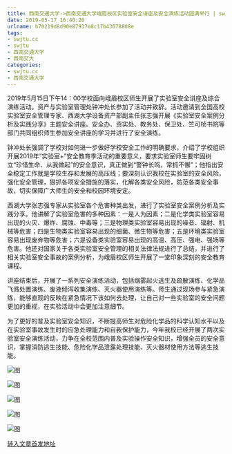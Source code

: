 ```yaml
---
title: 西南交通大学->西南交通大学峨眉校区实验室安全讲座及安全演练活动圆满举行 | swjtu.cc
date: 2019-05-17 16:40:20
urlname: b70219d8d90e87937e8c17b43078808e
tags: 
- swjtu.cc
- swjtu
- 西南交通大学
- 西南交大
categories:
- swjtu.cc
- 西南交通大学
---
```



2019年5月15日下午14：00学校面向峨眉校区师生开展了实验室安全讲座及综合演练活动。资产与实验室管理处钟冲处长参加了活动并致辞。活动邀请到全国高校实验室安全管理专家、西湖大学设备资产部副主任张志强开展《实验室安全案例分析及实践分享》主题安全讲座。安全办、资实处、教务处、保卫处、竺可桢书院等部门共同组织师生参加安全讲座的学习并进行了安全演练。

钟冲处长强调了学校对如何进一步做好学校安全工作的明确要求，介绍了学校组织开展2019年“实验室+”安全教育季活动的重要意义，要求实验室师生要牢固树立“珍惜生命、从我做起”的安全意识，真正做到“警钟长鸣，常抓不懈”；他指出安全稳定工作就是学校生存和发展的高压线；要深刻认识我校在实验室的安全风险，强化安全管理，狠抓各项安全措施的落实，化解各类安全风险，防范各类安全事故，切实保障广大师生的安全和校园环境安定。

西湖大学张志强专家从实验室各个危害种类出发，进行了实验室安全案例分析及实践分享。他讲解了实验室危害的多种因素：一是人为因素；二是化学类实验室容易出现的火灾、爆炸、腐蚀、中毒等；三是物理类实验室容易出现的噪音、辐射、机械等危害；四是生物类实验室容易出现的细菌、微生物等危害；五是环境类实验室容易出现废弃物等危害；六是设备类实验室容易出现的高温、高压、强电、强场等危害。他还对国家关于各类实验室安全管理的相关法律法规进行了总结，并进行了相关实验室安全事故的案例分析，为峨眉校区师生开展了一堂印象深刻的安全教育课程。

讲座结束后，开展了一系列安全演练活动，包括烟雾起火逃生及疏散演练、化学品飞溅处置演练、废液倾泻收集演练、灭火器使用演练等。师生通过现场参与紧急演练，能够直观的反映在紧急情况下该如何去处理，让自己对一些实验室的安全问题更加的重视，在实验活动中会更加注意细节。

为了更好的普及实验室安全知识，不断提高师生对危险化学品的科学认知水平以及在实验室事故发生时的应急处理能力和自我保护能力，今年我校已经开展了两次实验室安全演练活动，力争在全校范围内普及实验操作安全知识，增强全员的安全意识，掌握消防逃生技能、危险化学品泄露处理技能、灭火器材使用方法等逃生技能。



![图](https://news.swjtu.edu.cn/upload/201905/16/201905161801285148.jpg)

![图](https://news.swjtu.edu.cn/upload/201905/16/201905161801118689.jpg)

![图](https://news.swjtu.edu.cn/upload/201905/16/201905161800514607.jpg)

![图](https://news.swjtu.edu.cn/upload/201905/16/201905161800080522.jpg)

![图](https://news.swjtu.edu.cn/upload/201905/16/201905161800294985.jpg)

[转入文章首发地址](https://news.swjtu.edu.cn/shownews-18354.shtml)